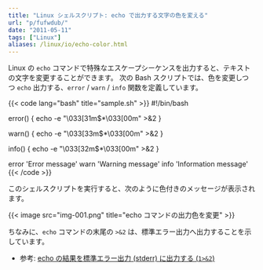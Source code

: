 ```yaml
---
title: "Linux シェルスクリプト: echo で出力する文字の色を変える"
url: "p/fufwdub/"
date: "2011-05-11"
tags: ["Linux"]
aliases: /linux/io/echo-color.html
---
```


Linux の `echo` コマンドで特殊なエスケープシーケンスを出力すると、テキストの文字を変更することができます。
次の Bash スクリプトでは、色を変更しつつ `echo` 出力する、`error` / `warn` / `info` 関数を定義しています。

{{< code lang="bash" title="sample.sh" >}}
#!/bin/bash

error() {
    echo -e "\033[31m$*\033[00m" >&2
}

warn() {
    echo -e "\033[33m$*\033[00m" >&2
}

info() {
    echo -e "\033[32m$*\033[00m" >&2
}

error 'Error message'
warn 'Warning message'
info 'Information message'
{{< /code >}}

このシェルスクリプトを実行すると、次のように色付きのメッセージが表示されます。

{{< image src="img-001.png" title="echo コマンドの出力色を変更" >}}

ちなみに、`echo` コマンドの末尾の `>&2` は、標準エラー出力へ出力することを示しています。

- 参考: [echo の結果を標準エラー出力 (stderr) に出力する (`1>&2`)](/p/q2k3j2h/)

